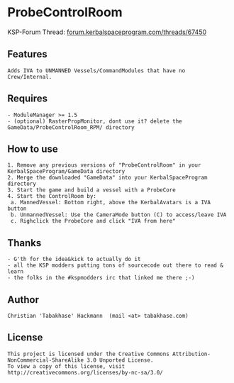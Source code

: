 ProbeControlRoom
=========
KSP-Forum Thread: [forum.kerbalspaceprogram.com/threads/67450](http://forum.kerbalspaceprogram.com/threads/67450-WIP-IVA-PLUGIN-ProbeControlRoom-IVA-All-the-things)


Features
--------
	Adds IVA to UNMANNED Vessels/CommandModules that have no Crew/Internal.

	
Requires
----------
	- ModuleManager >= 1.5
	- (optional) RasterPropMonitor, dont use it? delete the GameData/ProbeControlRoom_RPM/ directory


How to use
----------
	1. Remove any previous versions of "ProbeControlRoom" in your KerbalSpaceProgram/GameData directory
	2. Merge the downloaded "GameData" into your KerbalSpaceProgram directory
	3. Start the game and build a vessel with a ProbeCore
	4. Start the ControlRoom by:
	 a. MannedVessel: Bottom right, above the KerbalAvatars is a IVA button
	 b. UnmannedVessel: Use the CameraMode button (C) to access/leave IVA
	 c. Righclick the ProbeCore and click "IVA from here"

	 
Thanks
-------
	- G'th for the idea&kick to actually do it
	- all the KSP modders putting tons of sourcecode out there to read & learn
	- the folks in the #kspmodders irc that linked me there ;-)
	
	
Author
-------
	Christian 'Tabakhase' Hackmann	(mail <at> tabakhase.com)
	
	
License
-------
	This project is licensed under the Creative Commons Attribution-NonCommercial-ShareAlike 3.0 Unported License.
	To view a copy of this license, visit http://creativecommons.org/licenses/by-nc-sa/3.0/
